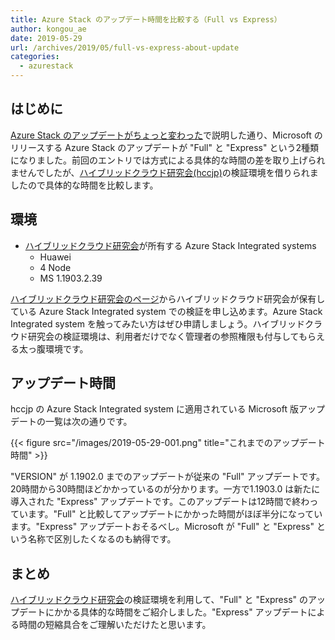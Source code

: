 ```yaml
---
title: Azure Stack のアップデート時間を比較する（Full vs Express）
author: kongou_ae
date: 2019-05-29
url: /archives/2019/05/full-vs-express-about-update
categories:
  - azurestack
---
```


## はじめに

[Azure Stack のアップデートがちょっと変わった](https://aimless.jp/blog/archives/2019/05/full-and-express-for-update-of-azure-stack/)で説明した通り、Microsoft のリリースする Azure Stack のアップデートが "Full" と "Express" という2種類になりました。前回のエントリでは方式による具体的な時間の差を取り上げられませんでしたが、[ハイブリッドクラウド研究会(hccjp)](http://www.hccjp.org/)の検証環境を借りられましたので具体的な時間を比較します。

## 環境

- [ハイブリッドクラウド研究会](http://www.hccjp.org/)が所有する Azure Stack Integrated systems
  - Huawei
  - 4 Node
  - MS 1.1903.2.39

[ハイブリッドクラウド研究会のページ](http://www.hccjp.org/poc/)からハイブリッドクラウド研究会が保有している Azure Stack Integrated system での検証を申し込めます。Azure Stack Integrated system を触ってみたい方はぜひ申請しましょう。ハイブリッドクラウド研究会の検証環境は、利用者だけでなく管理者の参照権限も付与してもらえる太っ腹環境です。

## アップデート時間

hccjp の Azure Stack Integrated system に適用されている Microsoft 版アップデートの一覧は次の通りです。

{{< figure src="/images/2019-05-29-001.png" title="これまでのアップデート時間" >}}

"VERSION" が 1.1902.0 までのアップデートが従来の "Full" アップデートです。20時間から30時間ほどかかっているのが分かります。一方で1.1903.0 は新たに導入された "Express" アップデートです。このアップデートは12時間で終わっています。"Full" と比較してアップデートにかかった時間がほぼ半分になっています。"Express" アップデートおそるべし。Microsoft が "Full" と "Express" という名称で区別したくなるのも納得です。

## まとめ

[ハイブリッドクラウド研究会](http://www.hccjp.org/)の検証環境を利用して、"Full" と "Express" のアップデートにかかる具体的な時間をご紹介しました。"Express" アップデートによる時間の短縮具合をご理解いただけたと思います。
